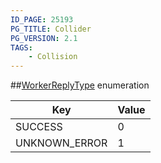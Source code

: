 ```yaml
---
ID_PAGE: 25193
PG_TITLE: Collider
PG_VERSION: 2.1
TAGS:
    - Collision
---
```

##[WorkerReplyType](/classes/2.2/WorkerReplyType) enumeration

Key | Value
---|---
SUCCESS | 0
UNKNOWN_ERROR | 1


